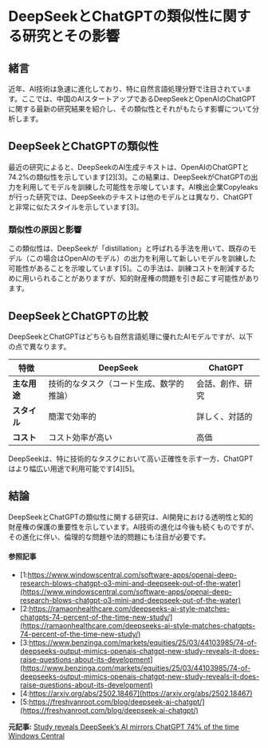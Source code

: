# DeepSeekとChatGPTの類似性に関する研究とその影響

## 緒言

近年、AI技術は急速に進化しており、特に自然言語処理分野で注目されています。ここでは、中国のAIスタートアップであるDeepSeekとOpenAIのChatGPTに関する最新の研究結果を紹介し、その類似性とそれがもたらす影響について分析します。

## DeepSeekとChatGPTの類似性

最近の研究によると、DeepSeekのAI生成テキストは、OpenAIのChatGPTと74.2%の類似性を示しています[2][3]。この結果は、DeepSeekがChatGPTの出力を利用してモデルを訓練した可能性を示唆しています。AI検出企業Copyleaksが行った研究では、DeepSeekのテキストは他のモデルとは異なり、ChatGPTと非常に似たスタイルを示しています[3]。

### 類似性の原因と影響

この類似性は、DeepSeekが「distillation」と呼ばれる手法を用いて、既存のモデル（この場合はOpenAIのモデル）の出力を利用して新しいモデルを訓練した可能性があることを示唆しています[5]。この手法は、訓練コストを削減するために用いられることがありますが、知的財産権の問題を引き起こす可能性があります。

## DeepSeekとChatGPTの比較

DeepSeekとChatGPTはどちらも自然言語処理に優れたAIモデルですが、以下の点で異なります。

| 特徴 | DeepSeek | ChatGPT |
| --- | --- | --- |
| **主な用途** | 技術的なタスク（コード生成、数学的推論） | 会話、創作、研究 |
| **スタイル** | 簡潔で効率的 | 詳しく、対話的 |
| **コスト** | コスト効率が高い | 高価 |

DeepSeekは、特に技術的なタスクにおいて高い正確性を示す一方、ChatGPTはより幅広い用途で利用可能です[4][5]。

## 結論

DeepSeekとChatGPTの類似性に関する研究は、AI開発における透明性と知的財産権の保護の重要性を示しています。AI技術の進化は今後も続くものですが、その進化に伴い、倫理的な問題や法的問題にも注目が必要です。

#### 参照記事
- [1:https://www.windowscentral.com/software-apps/openai-deep-research-blows-chatgpt-o3-mini-and-deepseek-out-of-the-water](https://www.windowscentral.com/software-apps/openai-deep-research-blows-chatgpt-o3-mini-and-deepseek-out-of-the-water)
- [2:https://ramaonhealthcare.com/deepseeks-ai-style-matches-chatgpts-74-percent-of-the-time-new-study/](https://ramaonhealthcare.com/deepseeks-ai-style-matches-chatgpts-74-percent-of-the-time-new-study/)
- [3:https://www.benzinga.com/markets/equities/25/03/44103985/74-of-deepseeks-output-mimics-openais-chatgpt-new-study-reveals-it-does-raise-questions-about-its-development](https://www.benzinga.com/markets/equities/25/03/44103985/74-of-deepseeks-output-mimics-openais-chatgpt-new-study-reveals-it-does-raise-questions-about-its-development)
- [4:https://arxiv.org/abs/2502.18467](https://arxiv.org/abs/2502.18467)
- [5:https://freshvanroot.com/blog/deepseek-ai-chatgpt/](https://freshvanroot.com/blog/deepseek-ai-chatgpt/)


**元記事:** [Study reveals DeepSeek’s AI mirrors ChatGPT 74% of the time Windows Central](https://www.windowscentral.com/software-apps/is-deepseek-ai-a-brand-new-secondhand-chatgpt)